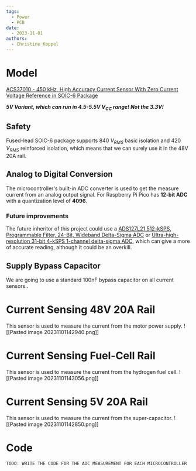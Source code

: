 ```yaml
---
tags:
  - Power
  - PCB
date:
  - 2023-11-01
authors: 
  - Christine Koppel
---
```

# Model
[ACS37010 - 450 kHz, High Accuracy Current Sensor
With Zero Current Voltage Reference in SOIC-6 Package](https://www.mouser.co.uk/datasheet/2/1115/ACS37010_Datasheet-3312854.pdf)

***5V Variant, which can run in 4.5-5.5V $V_{CC}$ range! Not the 3.3V!***
## Safety
Fused-lead SOIC-6 package supports 840 $V_{RMS}$  basic isolation and 420 $V_{RMS}$ reinforced isolation, which means that we can surely use it in the 48V 20A rail.
## Analog to Digital Conversion
The microcontroller's built-in ADC converter is used to get the measure current from an analog output signal.
For Raspberry Pi Pico has **12-bit ADC** with a quantization level of **4096**.
### Future improvements
The future inheritor of this project could use a [ADS127L21 512-kSPS, Programmable Filter, 24-Bit, Wideband Delta-Sigma ADC](https://www.ti.com/lit/ds/symlink/ads127l21.pdf?ts=1698839022326&ref_url=https%253A%252F%252Fwww.ti.com%252Fproduct%252FADS127L21) or [Ultra-high-resolution 31-bit 4-kSPS 1-channel delta-sigma ADC](https://www.ti.com/lit/ds/symlink/ads1281.pdf?ts=1698762932082&ref_url=https%253A%252F%252Fwww.ti.com%252Fproduct%252FADS1281), which can give a more of accurate reading, although it could be an overkill.
## Supply Bypass Capacitor
We are going to use a standard 100nF bypass capacitor on all current sensors..
# Current Sensing 48V 20A Rail
This sensor is used to measure the current from the motor power supply.
![[Pasted image 20231101142940.png]]
# Current Sensing Fuel-Cell Rail
This sensor is used to measure the current from the hydrogen fuel cell.
![[Pasted image 20231101143056.png]]
# Current Sensing 5V 20A Rail
This sensor is used to measure the current from the super-capacitor.
![[Pasted image 20231101142850.png]]

# Code
```rust
TODO: WRITE THE CODE FOR THE ADC MEASUREMENT FOR EACH MICROCONTROLLER
```
